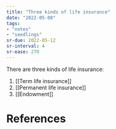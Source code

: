 ```yaml
---
title: "Three kinds of life insurance"
date: "2022-05-08"
tags:
- "notes"
- "seedlings"
sr-due: 2022-05-12
sr-interval: 4
sr-ease: 270
---
```


There are three kinds of life insurance:

1. [[Term life insurance]]
2. [[Permanent life insurance]]
3. [[Endowment]]

# References






